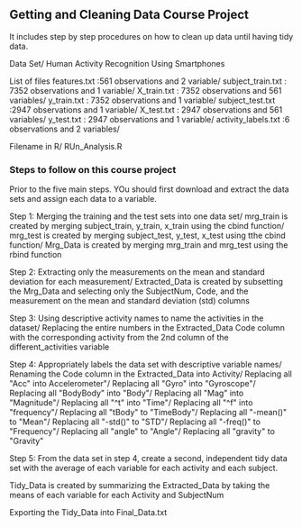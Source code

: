## **Getting and Cleaning Data Course Project**

It includes step by step procedures on how to clean up data until having tidy data.

Data Set/
Human Activity Recognition Using Smartphones 

List of files
features.txt :561 observations and 2 variable/
subject_train.txt : 7352 observations and 1 variable/
X_train.txt : 7352 observations and 561 variables/
y_train.txt : 7352 observations and 1 variable/
subject_test.txt :2947 observations and  1 variable/
X_test.txt : 2947 observations and 561 variables/
y_test.txt : 2947 observations and 1 variable/
activity_labels.txt :6 observations and 2 variables/

Filename in R/
RUn_Analysis.R

### **Steps to follow on this course project**

Prior to the five main steps. YOu should first download and extract the data sets and assign each data to a variable.

Step 1: Merging the training and the test sets into one data set/
mrg_train is created by merging subject_train, y_train, x_train using the cbind function/
mrg_test is created by merging subject_test, y_test, x_test using tthe cbind function/
Mrg_Data is created by merging mrg_train and mrg_test using the rbind function 

Step 2: Extracting  only the measurements on the mean and standard deviation for each measurement/
Extracted_Data is created by subsetting the Mrg_Data and selecting only the SubjectNum, Code, and the measurement on the mean and standard deviation (std) columns 

Step 3:  Using descriptive activity names to name the activities in the dataset/
Replacing the entire numbers in the Extracted_Data Code column with the corresponding activity from the 2nd column of the different_activities variable

Step 4: Appropriately labels the data set with descriptive variable names/
Renaming the Code column in the  Extracted_Data into Activity/
Replacing all "Acc" into Accelerometer"/
Replacing all "Gyro" into "Gyroscope"/
Replacing all "BodyBody" into "Body"/
Replacing all "Mag" into "Magnitude"/
Replacing all "^t" into "Time"/
Replacing all "^f" into "frequency"/
Replacing all "tBody" to "TimeBody"/
Replacing all "-mean()" to "Mean"/
Replacing all "-std()" to "STD"/
Replacing all "-freq()" to "Frequency"/
Replacing all "angle" to "Angle"/
Replacing all "gravity" to "Gravity"

Step 5: From the data set in step 4, create a second, independent tidy data set with the average of each variable for each activity and each subject.

Tidy_Data is created by summarizing the Extracted_Data by taking the means of each variable for each Activity and SubjectNum 

Exporting the Tidy_Data into Final_Data.txt   





